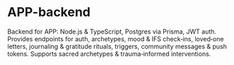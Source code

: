 # APP-backend
Backend for APP: Node.js &amp; TypeScript, Postgres via Prisma, JWT auth. Provides endpoints for auth, archetypes, mood &amp; IFS check‑ins, loved‑one letters, journaling &amp; gratitude rituals, triggers, community messages &amp; push tokens. Supports sacred archetypes &amp; trauma‑informed interventions.

